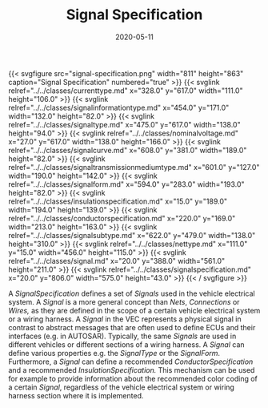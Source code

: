 ﻿---
title: Signal Specification
toc: false
type: specs
layout: diagram
date: "2020-05-11"
draft: false
specification: VEC
version: 1.2.0
documentType: "Recommendation"
elementType: Diagram
classes:
  - CurrentType
  - SignalInformationType
  - SignalType
  - NominalVoltage
  - SignalCurve
  - SignalTransmissionMediumType
  - SignalForm
  - InsulationSpecification
  - ConductorSpecification
  - SignalSubType
  - NetType
  - Signal
  - SignalSpecification
menu:
  VEC-1.2.0:    
    parent: connectivity
    identifier: connectivity/signal-specification
    weight: 1009001 

# Prev/next pager order (if `docs_section_pager` enabled in `params.toml`)
weight: 1009001
---
{{< svgfigure src="signal-specification.png" width="811" height="863" caption="Signal Specification" numbered="true" >}}
  {{< svglink relref="../../classes/currenttype.md" x="328.0" y="617.0" width="111.0" height="106.0" >}}
  {{< svglink relref="../../classes/signalinformationtype.md" x="454.0" y="171.0" width="132.0" height="82.0" >}}
  {{< svglink relref="../../classes/signaltype.md" x="475.0" y="617.0" width="138.0" height="94.0" >}}
  {{< svglink relref="../../classes/nominalvoltage.md" x="27.0" y="617.0" width="138.0" height="166.0" >}}
  {{< svglink relref="../../classes/signalcurve.md" x="608.0" y="381.0" width="189.0" height="82.0" >}}
  {{< svglink relref="../../classes/signaltransmissionmediumtype.md" x="601.0" y="127.0" width="190.0" height="142.0" >}}
  {{< svglink relref="../../classes/signalform.md" x="594.0" y="283.0" width="193.0" height="82.0" >}}
  {{< svglink relref="../../classes/insulationspecification.md" x="15.0" y="189.0" width="194.0" height="139.0" >}}
  {{< svglink relref="../../classes/conductorspecification.md" x="220.0" y="169.0" width="213.0" height="163.0" >}}
  {{< svglink relref="../../classes/signalsubtype.md" x="622.0" y="479.0" width="138.0" height="310.0" >}}
  {{< svglink relref="../../classes/nettype.md" x="111.0" y="15.0" width="456.0" height="115.0" >}}
  {{< svglink relref="../../classes/signal.md" x="20.0" y="388.0" width="561.0" height="211.0" >}}
  {{< svglink relref="../../classes/signalspecification.md" x="20.0" y="806.0" width="575.0" height="43.0" >}}
{{< / svgfigure >}}
<p> A <i>SignalSpecification </i>defines a set of <i>Signals</i> used in the vehicle electrical system. A <i>Signal </i>is a more general concept than <i>Nets</i>, <i>Connections</i> or <i>Wires, </i>as they are defined in the scope of a certain vehicle electrical system or a wiring harness. A <i>Signal </i>in the VEC&#160;represents a physical signal in contrast to abstract messages that are often used to define ECUs and their interfaces (e.g. in AUTOSAR). Typically, the same <i>Signals </i>are used in different vehicles or different sections of a wiring harness. A <i>Signal </i>can define various properties e.g. the <i>SignalType</i> or the <i>SignalForm</i>. Furthermore, a <i>Signal </i>can define a recommended <i>ConductorSpecification</i> and a recommended <i>InsulationSpecification. </i>This mechanism can be used for example to provide information about the recommended color coding of a certain <i>Signal</i>, regardless of the vehicle electrical system or wiring harness section where it is implemented.      </p>